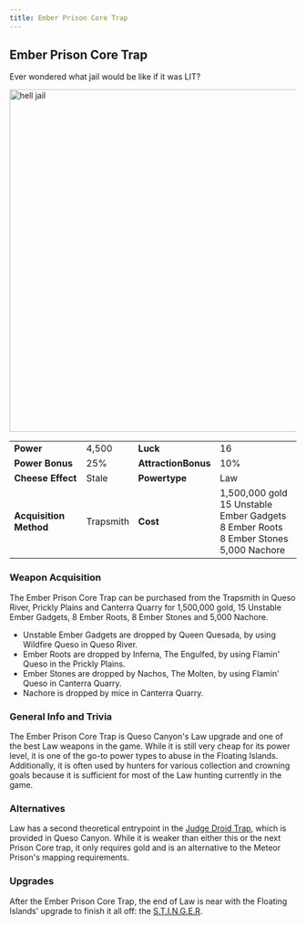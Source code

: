 ```yaml
---
title: Ember Prison Core Trap
---
```


## Ember Prison Core Trap

Ever wondered what jail would be like if it was LIT?

<img src="/assets/images/weapons/epct.png" alt="hell jail" width="600">

|                        |           |                     |                                                                                                         |
| ---------------------- | --------- | ------------------- | ------------------------------------------------------------------------------------------------------- |
| **Power**              | 4,500     | **Luck**            | 16                                                                                                      |
| **Power Bonus**        | 25%       | **AttractionBonus** | 10%                                                                                                     |
| **Cheese Effect**      | Stale     | **Powertype**       | Law                                                                                                     |
| **Acquisition Method** | Trapsmith | **Cost**            | 1,500,000 gold <br> 15 Unstable Ember Gadgets <br> 8 Ember Roots <br> 8 Ember Stones <br> 5,000 Nachore |

### Weapon Acquisition

The Ember Prison Core Trap can be purchased from the Trapsmith in Queso River, Prickly Plains and Canterra Quarry for 1,500,000 gold, 15 Unstable Ember Gadgets, 8 Ember Roots, 8 Ember Stones and 5,000 Nachore.

- Unstable Ember Gadgets are dropped by Queen Quesada, by using Wildfire Queso in Queso River.
- Ember Roots are dropped by Inferna, The Engulfed, by using Flamin' Queso in the Prickly Plains.
- Ember Stones are dropped by Nachos, The Molten, by using Flamin' Queso in Canterra Quarry.
- Nachore is dropped by mice in Canterra Quarry.

### General Info and Trivia

The Ember Prison Core Trap is Queso Canyon's Law upgrade and one of the best Law weapons in the game. While it is still very cheap for its power level, it is one of the go-to power types to abuse in the Floating Islands. Additionally, it is often used by hunters for various collection and crowning goals because it is sufficient for most of the Law hunting currently in the game.

### Alternatives

Law has a second theoretical entrypoint in the [Judge Droid Trap](/weapons/law/jdt), which is provided in Queso Canyon. While it is weaker than either this or the next Prison Core trap, it only requires gold and is an alternative to the Meteor Prison's mapping requirements.

### Upgrades

After the Ember Prison Core Trap, the end of Law is near with the Floating Islands' upgrade to finish it all off: the [S.T.I.N.G.E.R](/weapons/shadow/stinger).
